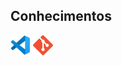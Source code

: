 ## Conhecimentos
<p>
  <a href="" title="vscode"><img src="icons/vscode.png"/></a>
  <a href="" title="git"><img src="icons/git.png"/></a>
</p>
